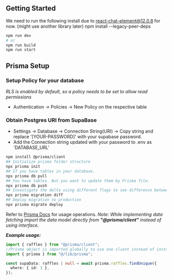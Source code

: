 ## Getting Started

We need to run the following install due to react-chat-element@12.0.8 for now. (might use another library later)
npm install --legacy-peer-deps

```bash
npm run dev
# or
npm run build
npm run start
```

## Prisma Setup

### Setup Policy for your database

_RLS is enabled by default, so a policy needs to be set to allow read permissions_

- Authentication -> Policies -> New Policy on the respective table

### Obtain Postgres URI from SupaBase

- Settings -> Database -> Connection String(URI) -> Copy string and replace '[YOUR-PASSWORD]' with your supabase password.
- Add the Connection string updated with your password to .env as 'DATABASE_URL'

```bash
npm install @prisma/client
## Initialize prisma folder structure
npx prisma init
## If you have tables in your database.
npx prisma db pull
## You have tables. But you want to update them by Prisma file.
npx prisma db push
## Investigate the delta using different flags to see difference between local and production
npx prisma migration diff
## Deploy migration to production
npx prisma migrate deploy
```

Refer to [Prisma Docs](https://www.prisma.io/docs/concepts/components/prisma-client/crud) for usage operations.
_Note: While implementing data fetching import the data model directly from **"@prisma/client"** instead of using interface._

**_Example usage:_**

```ts
import { raffles } from "@prisma/client";
//Prisma object is imported globally to use one client instead of instantiating every time
import { prisma } from "@/lib/prisma";

const supaData: raffles | null = await prisma.raffles.findUnique({
  where: { id: 1 },
});
```
